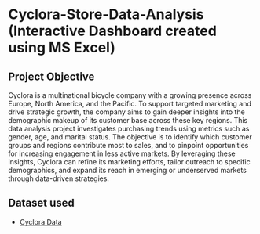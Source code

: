 # Cyclora-Store-Data-Analysis (Interactive Dashboard created using MS Excel)
## Project Objective
Cyclora is a multinational bicycle company with a growing presence across Europe, North America, and the Pacific. To support targeted marketing and drive strategic growth, the company aims to gain deeper insights into the demographic makeup of its customer base across these key regions. This data analysis project investigates purchasing trends using metrics such as gender, age, and marital status. The objective is to identify which customer groups and regions contribute most to sales, and to pinpoint opportunities for increasing engagement in less active markets. By leveraging these insights, Cyclora can refine its marketing efforts, tailor outreach to specific demographics, and expand its reach in emerging or underserved markets through data-driven strategies.

## Dataset used 
- <a href=https://github.com/Njabulo-L/Data-Analysis-Dashboard/blob/main/Excel%20Project%20Dataset.xlsx>Cyclora Data</a>


